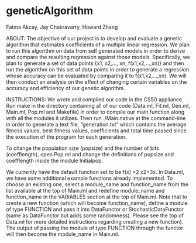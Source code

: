 geneticAlgorithm
================
Fatma Akcay, Jay Chakravarty, Howard Zhang

ABOUT: The objective of our project is to develop and evaluate a genetic algorithm that estimates coefficients of  a multiple linear regression. We plan to run this algorithm on data from self generated models in order to derive and compare the resulting regression against those models. Specifically, we plan to generate a set of data points {x1, x2,..., xn, f(x1,x2,...,xn)} and then run the algorithm on this set of data points in order to generate a regression whose accuracy can be evaluated by comparing it to f(x1,x2,...,xn). We will then conduct an analysis on the effect of changing certain variables on the accuracy and efficiency of our genetic algorithm.

INSTRUCTIONS: We wrote and compiled our code in the CS50 appliance. Run make in the directory containing all of our code (Data.ml, Fit.ml, Gen.ml, Main.ml, Pop.ml and Makefile) in order to compile our main function along with all the modules it utilizes. Then run ./Main.native at the command-line in order to generate a text file,  “generation.txt”  which contains the average fitness values, best fitness values, coefficients and total time passed since the execution of the program for each generation. 

To change the population size (popsize) and the number of bits (coefflength), open Pop.ml and change the definitions of popsize and coefflength inside the module Initialpop.

We currently have the default function set to be f(x) =2 x2+3x. In Data.ml, we have some additional example functions already implemented. To choose an existing one, select a module_name and function_name from the list available at the top of Main.ml and redefine module_name and function_name in the VARIABLES section at the top of Main.ml. Note that to create a new function (which will become function_name), define a module of type FUNCTION and pass it into DataFunctor or StochasticDataFunctor (same as DataFunctor but adds some randomness).  Please see the top of Data.ml for more detailed instructions regarding creating a new function). The output of passing the module of type FUNCTION through the functor will then become the module_name in Main.ml. 
